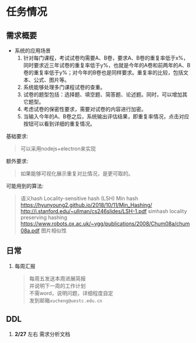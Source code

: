 # 任务情况

## 需求概要

* 系统的应用场景  
    1.  针对每门课程，考试试卷均需要A、B卷，要求A、B卷的重复率低于x%，同时要求近三年试卷的重复率低于y%，也就是今年的A卷和前两年的A、B卷的重复率低于y%；对今年的B卷也是同样要求。重复率的比较，包括文本、公式、图片等。  
    2. 系统能够处理多门课程试卷的查重。  
    3. 试卷的题型包括：选择题、填空题、简答题、论述题。同时，可以增加其它题型。  
    4. 考虑试卷的保密性要求，需要对试卷的内容进行加密。  
    5. 当输入今年的A、B卷之后，系统输出评估结果，即重复率情况，点击对应按钮可以看到详细的重复情况。  

基础要求:   
> 可以采用nodejs+electron来实现  

额外要求:   
> 如果能够可视化展示重复对比情况，是更可取的。

可能用到的算法:
> 语义hash
> Locality-sensitive hash (LSH)
> Min hash
> https://hyunyoung2.github.io/2018/10/11/Min_Hashing/
> http://i.stanford.edu/~ullman/cs246slides/LSH-1.pdf
> simhash
> locality preserving hashing
> https://www.robots.ox.ac.uk/~vgg/publications/2008/Chum08a/chum08a.pdf 
> 图片相似性



## 日常

1. 每周汇报
    > 每周五发送本周进展简报  
    > 并说明下一周的工作计划  
    > 不需word，说明问题，详细程度自定  
    > 发到邮箱`xucheng@uestc.edu.cn`

## DDL

1. **2/27** 左右 需求分析文档